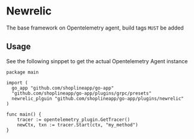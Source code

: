 # Newrelic

The base framework on Opentelemetry agent, build tags `MUST` be added

## Usage

See the following sinppet to get the actual Opentelemetry Agent instance

```golang
package main

import (
  go_app "github.com/shoplineapp/go-app"
  "github.com/shoplineapp/go-app/plugins/grpc/presets"
  newrelic_plguin "github.com/shoplineapp/go-app/plugins/newrelic"
)

func main() {
	tracer := opentelemetry_plugin.GetTracer()
	newCtx, txn := tracer.Start(ctx, "my_method")
}
```

